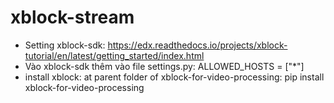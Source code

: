 # xblock-stream
+ Setting xblock-sdk: https://edx.readthedocs.io/projects/xblock-tutorial/en/latest/getting_started/index.html
+ Vào xblock-sdk thêm vào file settings.py:
ALLOWED_HOSTS = ["*"]
+ install xblock: at parent folder of xblock-for-video-processing:
pip install xblock-for-video-processing

